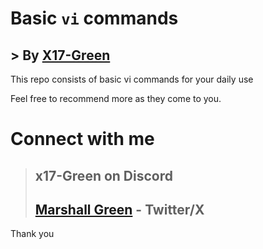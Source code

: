 # **Basic `vi` commands**
## > By [X17-Green](https://twitter.com/marksman_323)

This repo consists of basic vi commands for your daily use

Feel free to recommend more as they come to you.

# Connect with me 
> ## **x17-Green** on Discord
> ## [Marshall Green](https://twitter.com/marksman_323) - Twitter/X

Thank you
